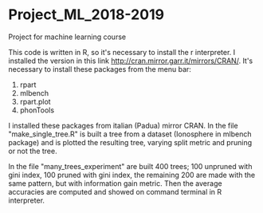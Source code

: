 # Project_ML_2018-2019
Project for machine learning course

This code is written in R, so it's necessary to install the r interpreter. I installed the version in this link
http://cran.mirror.garr.it/mirrors/CRAN/.
It's necessary to install these packages from the menu bar:
1) rpart
2) mlbench
3) rpart.plot
4) phonTools

I installed these packages from italian (Padua) mirror CRAN.
In the file "make_single_tree.R" is built a tree from a dataset (Ionosphere in mlbench package) and is plotted the resulting tree, varying split metric and pruning or not the tree.

In the file "many_trees_experiment" are built 400 trees; 100 unpruned with gini index, 100 pruned with gini index, the remaining 200 are made with the same pattern, but with information gain metric. Then the average accuracies are computed and showed on command terminal in R interpreter.
